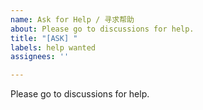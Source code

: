 ```yaml
---
name: Ask for Help / 寻求帮助
about: Please go to discussions for help.
title: "[ASK] "
labels: help wanted
assignees: ''

---
```


Please go to discussions for help.

